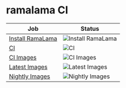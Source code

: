 # ramalama CI

| Job | Status |
| --- | ------ |
| [Install RamaLama](https://github.com/containers/ramalama/actions/workflows/install_ramalama.yml) | ![Install RamaLama](https://github.com/containers/ramalama/actions/workflows/install_ramalama.yml/badge.svg?branch=main) |
| [CI](https://github.com/containers/ramalama/actions/workflows/ci.yml) | ![CI](https://github.com/containers/ramalama/actions/workflows/ci.yml/badge.svg?branch=main) |
| [CI Images](https://github.com/containers/ramalama/actions/workflows/ci-images.yml) | ![CI Images](https://github.com/containers/ramalama/actions/workflows/ci-images.yml/badge.svg?branch=main) |
| [Latest Images](https://github.com/containers/ramalama/actions/workflows/latest.yml) | ![Latest Images](https://github.com/containers/ramalama/actions/workflows/latest.yml/badge.svg?branch=main) |
| [Nightly Images](https://github.com/containers/ramalama/actions/workflows/nightly.yml) | ![Nightly Images](https://github.com/containers/ramalama/actions/workflows/nightly.yml/badge.svg?branch=main) |
